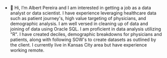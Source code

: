 - 👋 Hi, I’m Albert Pereira and I am interested in getting a job as a data analyst or data scientist.  I have experience leveraging healthcare data such as patient journey's, high value targeting of physicians, and demographic analysis.  I am well versed in cleaning up of data and joining of data using Oracle SQL.  I am proficient in data analysis utilizing "R".  I have created deciles, demographic breakdowns for physicians and patients, along with following SOW's to create datasets as outlined by the client.  I currently live in Kansas City area but have experience working remote.  

